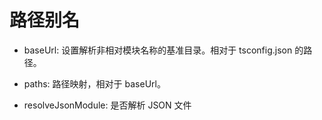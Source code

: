 # 路径别名

- baseUrl: 设置解析非相对模块名称的基准目录。相对于 tsconfig.json 的路径。

- paths: 路径映射，相对于 baseUrl。

- resolveJsonModule: 是否解析 JSON 文件